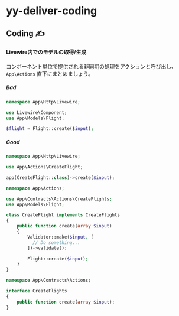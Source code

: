 # yy-deliver-coding

## Coding ✍️

#### Livewire内でのモデルの取得/生成
コンポーネント単位で提供される非同期の処理をアクションと呼び出し、 `App\Actions` 直下にまとめましょう。

##### Bad

```PHP
namespace App\Http\Livewire;

use Livewire\Component;
use App\Models\Flight;

$flight = Flight::create($input);
```

##### Good
```PHP
namespace App\Http\Livewire;

use App\Actions\CreateFlight;

app(CreateFlight::class)->create($input);
```


```PHP
namespace App\Actions;

use App\Contracts\Actions\CreateFlights;
use App\Models\Flight;

class CreateFlight implements CreateFlights
{
    public function create(array $input)
    {
        Validator::make($input, [
          // Do something...
        ])->validate();

        Flight::create($input);
    }
}
```


```PHP
namespace App\Contracts\Actions;

interface CreateFlights
{
    public function create(array $input);
}
```
